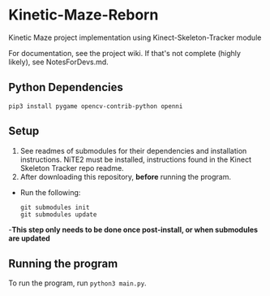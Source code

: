 # Kinetic-Maze-Reborn
Kinetic Maze project implementation using Kinect-Skeleton-Tracker module

For documentation, see the project wiki. If that's not complete (highly likely), see NotesForDevs.md.

## Python Dependencies
```
pip3 install pygame opencv-contrib-python openni
```

## Setup
1. See readmes of submodules for their dependencies and installation instructions. NiTE2 must be installed, instructions found in the Kinect Skeleton Tracker repo readme.
2. After downloading this repository, __before__ running the program.
  - Run the following:
    ```
    git submodules init
    git submodules update
    ```
  -**This step only needs to be done once post-install, or when submodules are updated**


## Running the program
To run the program, run `python3 main.py`.
